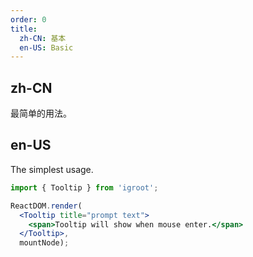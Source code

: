 ```yaml
---
order: 0
title:
  zh-CN: 基本
  en-US: Basic
---
```


## zh-CN

最简单的用法。

## en-US

The simplest usage.

````jsx
import { Tooltip } from 'igroot';

ReactDOM.render(
  <Tooltip title="prompt text">
    <span>Tooltip will show when mouse enter.</span>
  </Tooltip>,
  mountNode);
````
